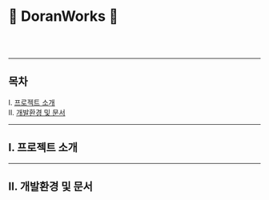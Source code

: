 # :newspaper: DoranWorks :newspaper:
<br><br><hr>
## 목차
Ⅰ. [프로젝트 소개](#Ⅰ.-프로젝트-소개)<br>
Ⅱ. [개발환경 및 문서](#Ⅱ.-개발환경-및-문서)

---
## Ⅰ. 프로젝트 소개
-----
## Ⅱ. 개발환경 및 문서

